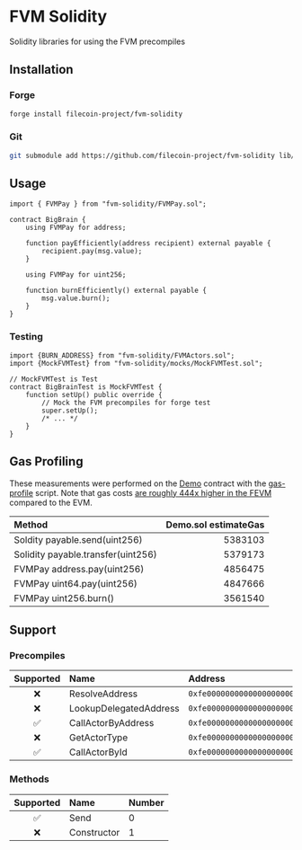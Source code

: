 # FVM Solidity
Solidity libraries for using the FVM precompiles

## Installation
### Forge
```sh
forge install filecoin-project/fvm-solidity
```

### Git
```sh
git submodule add https://github.com/filecoin-project/fvm-solidity lib/fvm-solidity
```

## Usage
```solidity
import { FVMPay } from "fvm-solidity/FVMPay.sol";

contract BigBrain {
    using FVMPay for address;

    function payEfficiently(address recipient) external payable {
        recipient.pay(msg.value);
    }

    using FVMPay for uint256;

    function burnEfficiently() external payable {
        msg.value.burn();
    }
}
```

### Testing
```solidity
import {BURN_ADDRESS} from "fvm-solidity/FVMActors.sol";
import {MockFVMTest} from "fvm-solidity/mocks/MockFVMTest.sol";

// MockFVMTest is Test
contract BigBrainTest is MockFVMTest {
    function setUp() public override {
        // Mock the FVM precompiles for forge test
        super.setUp();
        /* ... */
    }
}
```

## Gas Profiling
These measurements were performed on the [Demo](./src/Demo.sol) contract with the [gas-profile](./tools/gas-profile.sh) script.
Note that gas costs [are roughly 444x higher in the FEVM](https://docs.filecoin.io/smart-contracts/filecoin-evm-runtime/difference-with-ethereum#gas-costs) compared to the EVM.

| Method | Demo.sol estimateGas |
| :----- | -------------------: |
| Soldity payable.send(uint256) | 5383103 |
| Solidity payable.transfer(uint256) | 5379173 |
| FVMPay address.pay(uint256) | 4856475 |
| FVMPay uint64.pay(uint256) | 4847666 |
| FVMPay uint256.burn() | 3561540 |

## Support

### Precompiles

| Supported | Name | Address |
| :-------: | :--- | :------ |
| ❌ | ResolveAddress | `0xfe00000000000000000000000000000000000001` |
| ❌ | LookupDelegatedAddress | `0xfe00000000000000000000000000000000000002` |
| ✅ | CallActorByAddress | `0xfe00000000000000000000000000000000000003` |
| ❌ | GetActorType | `0xfe00000000000000000000000000000000000004` |
| ✅ | CallActorById | `0xfe00000000000000000000000000000000000005` |

### Methods

| Supported | Name | Number |
| :-------: | :--- | :----- |
| ✅ | Send | 0 |
| ❌ | Constructor | 1 |
